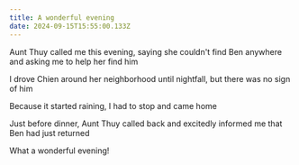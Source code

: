 ```yaml
---
title: A wonderful evening
date: 2024-09-15T15:55:00.133Z
---
```


Aunt Thuy called me this evening, saying she couldn't find Ben anywhere and asking me to help her find him

I drove Chien around her neighborhood until nightfall, but there was no sign of him

Because it started raining, I had to stop and came home

Just before dinner, Aunt Thuy called back and excitedly informed me that Ben had just returned

What a wonderful evening!
